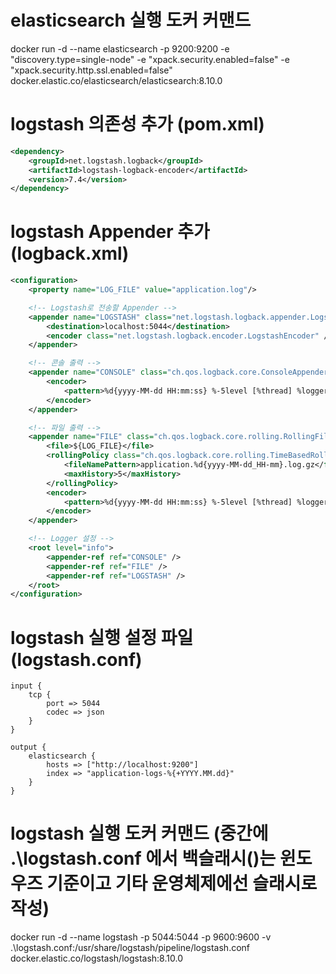 # elasticsearch 실행 도커 커맨드
docker run -d --name elasticsearch -p 9200:9200 -e "discovery.type=single-node" -e "xpack.security.enabled=false" -e "xpack.security.http.ssl.enabled=false" docker.elastic.co/elasticsearch/elasticsearch:8.10.0

# logstash 의존성 추가 (pom.xml)
```xml
<dependency>
    <groupId>net.logstash.logback</groupId>
    <artifactId>logstash-logback-encoder</artifactId>
    <version>7.4</version>
</dependency>
```

# logstash Appender 추가 (logback.xml)
```xml
<configuration>
    <property name="LOG_FILE" value="application.log"/>

    <!-- Logstash로 전송할 Appender -->
    <appender name="LOGSTASH" class="net.logstash.logback.appender.LogstashTcpSocketAppender">
        <destination>localhost:5044</destination>
        <encoder class="net.logstash.logback.encoder.LogstashEncoder" />
    </appender>

    <!-- 콘솔 출력 -->
    <appender name="CONSOLE" class="ch.qos.logback.core.ConsoleAppender">
        <encoder>
            <pattern>%d{yyyy-MM-dd HH:mm:ss} %-5level [%thread] %logger{36} - %msg%n</pattern>
        </encoder>
    </appender>

    <!-- 파일 출력 -->
    <appender name="FILE" class="ch.qos.logback.core.rolling.RollingFileAppender">
        <file>${LOG_FILE}</file>
        <rollingPolicy class="ch.qos.logback.core.rolling.TimeBasedRollingPolicy">
            <fileNamePattern>application.%d{yyyy-MM-dd_HH-mm}.log.gz</fileNamePattern>
            <maxHistory>5</maxHistory>
        </rollingPolicy>
        <encoder>
            <pattern>%d{yyyy-MM-dd HH:mm:ss} %-5level [%thread] %logger{36} - %msg%n</pattern>
        </encoder>
    </appender>

    <!-- Logger 설정 -->
    <root level="info">
        <appender-ref ref="CONSOLE" />
        <appender-ref ref="FILE" />
        <appender-ref ref="LOGSTASH" />
    </root>
</configuration>
```

# logstash 실행 설정 파일 (logstash.conf)
```
input {
    tcp {
        port => 5044
        codec => json
    }
}

output {
    elasticsearch {
        hosts => ["http://localhost:9200"]
        index => "application-logs-%{+YYYY.MM.dd}"
    }
}
```


# logstash 실행 도커 커맨드 (중간에 .\logstash.conf 에서 백슬래시(\)는 윈도우즈 기준이고 기타 운영체제에선 슬래시로 작성)
docker run -d --name logstash -p 5044:5044 -p 9600:9600 -v .\logstash.conf:/usr/share/logstash/pipeline/logstash.conf docker.elastic.co/logstash/logstash:8.10.0
